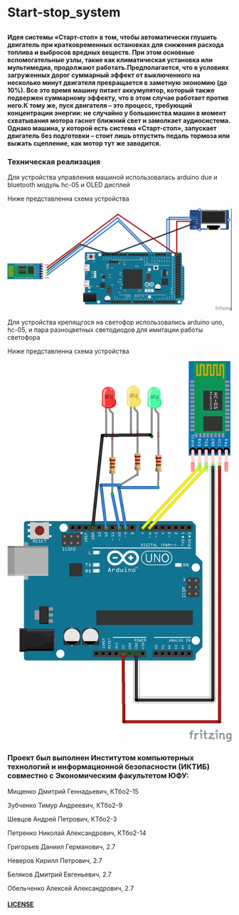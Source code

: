 # Start-stop_system
## 

#### Идея системы «Старт-стоп» в том, чтобы автоматически глушить двигатель при кратковременных остановках для снижения расхода топлива и выбросов вредных веществ. При этом основные вспомогательные узлы, такие как климатическая установка или мультимедиа, продолжают работать.Предполагается, что в условиях загруженных дорог суммарный эффект от выключенного на несколько минут двигателя превращается в заметную экономию (до 10%). Все это время машину питает аккумулятор, который также подвержен суммарному эффекту, что в этом случае работает против него.К тому же, пуск двигателя – это процесс, требующий концентрации энергии: не случайно у большинства машин в момент схватывания мотора гаснет ближний свет и замолкает аудиосистема. Однако машина, у которой есть система «Старт-стоп», запускает двигатель без подготовки – стоит лишь отпустить педаль тормоза или выжать сцепление, как мотор тут же заводится.

### Техническая реализация

Для устройства управления машиной использовалась arduino due и bluetooth модуль hc-05 и OLED дисплей

Ниже представленна схема устройства

![Car_controller](https://github.com/sandsebuya/Start-stop_system/blob/main/assets/Car_controller.jpg)

Для устройства крепящгося на светофор использовались arduino uno, hc-05, и пара разноцветных светодиодов для имитации работы светофора

Ниже представленна схема устройства

![Svetofor_controller](https://github.com/sandsebuya/Start-stop_system/blob/main/assets/Svetofor_controller.jpg)

### Проект был выполнен Институтом компьютерных технологий и информационной безопасности (ИКТИБ) совместно с Экономическим факультетом ЮФУ:

Мищенко Дмитрий Геннадьевич, КТбо2-15

Зубченко Тимур Андреевич, КТбо2-9

Шевцов Андрей Петрович, КТбо2-3

Петренко Николай Александрович, КТбо2-14

Григорьев Даниил Германович, 2.7 

Неверов Кирилл Петрович, 2.7

Беляков Дмитрий Евгеньевич, 2.7

Обельченко Алексей Александрович, 2.7


  
#### [LICENSE](https://github.com/sandsebuya/Start-stop_system/blob/main/LICENSE)
